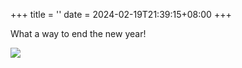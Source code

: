 +++
title = ''
date = 2024-02-19T21:39:15+08:00
+++

What a way to end the new year!

![](images/cny.jpeg)